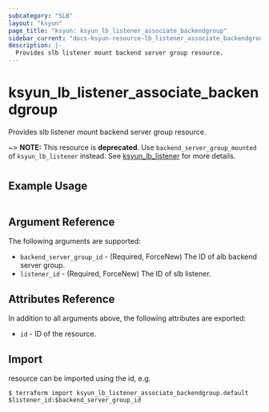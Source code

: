 ```yaml
---
subcategory: "SLB"
layout: "ksyun"
page_title: "ksyun: ksyun_lb_listener_associate_backendgroup"
sidebar_current: "docs-ksyun-resource-lb_listener_associate_backendgroup"
description: |-
  Provides slb listener mount backend server group resource.
---
```


# ksyun_lb_listener_associate_backendgroup

Provides slb listener mount backend server group resource.

~> **NOTE:** This resource is **deprecated**. Use `backend_server_group_mounted` of `ksyun_lb_listener` instead. See [ksyun_lb_listener](https://registry.terraform.io/providers/kingsoftcloud/ksyun/latest/docs/resources/lb_listener) for more details.

#

## Example Usage

```hcl

```

## Argument Reference

The following arguments are supported:

* `backend_server_group_id` - (Required, ForceNew) The ID of alb backend server group.
* `listener_id` - (Required, ForceNew) The ID of slb listener.

## Attributes Reference

In addition to all arguments above, the following attributes are exported:

* `id` - ID of the resource.



## Import

resource can be imported using the id, e.g.

```
$ terraform import ksyun_lb_listener_associate_backendgroup.default $listener_id:$backend_server_group_id
```

